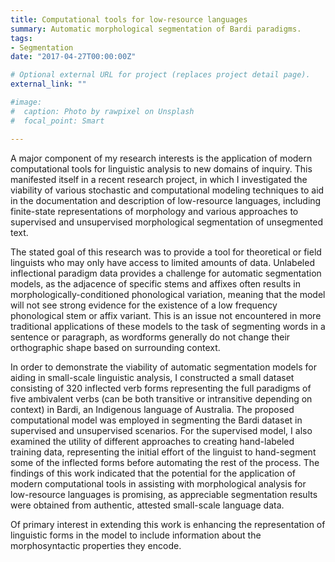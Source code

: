 ```yaml
---
title: Computational tools for low-resource languages
summary: Automatic morphological segmentation of Bardi paradigms.
tags:
- Segmentation
date: "2017-04-27T00:00:00Z"

# Optional external URL for project (replaces project detail page).
external_link: ""

#image:
#  caption: Photo by rawpixel on Unsplash
#  focal_point: Smart

---
```


A major component of my research interests is the application of modern computational tools for linguistic analysis to new domains of inquiry. This manifested itself in a recent research project, in which I investigated the viability of various stochastic and computational modeling techniques to aid in the documentation and description of low-resource languages, including finite-state representations of morphology and various approaches to supervised and unsupervised morphological segmentation of unsegmented text. 

The stated goal of this research was to provide a tool for theoretical or field linguists who may only have access to limited amounts of data. Unlabeled inflectional paradigm data provides a challenge for automatic segmentation models, as the adjacence of specific stems and affixes often results in morphologically-conditioned phonological variation, meaning that the model will not see strong evidence for the existence of a low frequency phonological stem or affix variant. This is an issue not encountered in more traditional applications of these models to the task of segmenting words in a sentence or paragraph, as wordforms generally do not change their orthographic shape based on surrounding context. 

In order to demonstrate the viability of automatic segmentation models for aiding in small-scale linguistic analysis, I constructed a small dataset consisting of 320 inflected verb forms representing the full paradigms of five ambivalent verbs (can be both transitive or intransitive depending on context) in Bardi, an Indigenous language of Australia. The proposed computational model was employed in segmenting the Bardi dataset in supervised and unsupervised scenarios. For the supervised model, I also examined the utility of different approaches to creating hand-labeled training data, representing the initial effort of the linguist to hand-segment some of the inflected forms before automating the rest of the process. The findings of this work indicated that the potential for the application of modern computational tools in assisting with morphological analysis for low-resource languages is promising, as appreciable segmentation results were obtained from authentic, attested small-scale language data. 

Of primary interest in extending this work is enhancing the representation of linguistic forms in the model to include information about the morphosyntactic properties they encode.
